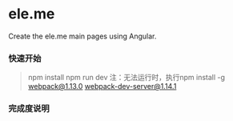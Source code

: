 # ele.me
Create the ele.me main pages using Angular.

### 快速开始
> npm install 
> npm run dev
> 注：无法运行时，执行npm install -g webpack@1.13.0 webpack-dev-server@1.14.1

### 完成度说明

